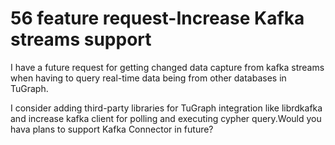 # 56 feature request-Increase  Kafka streams support
I have a future request for getting changed data capture from kafka streams when  having to query real-time data being from other databases in TuGraph.



I consider  adding third-party libraries  for TuGraph integration like librdkafka and increase kafka client for polling and executing 
cypher query.Would you hava plans to support Kafka Connector in future?

